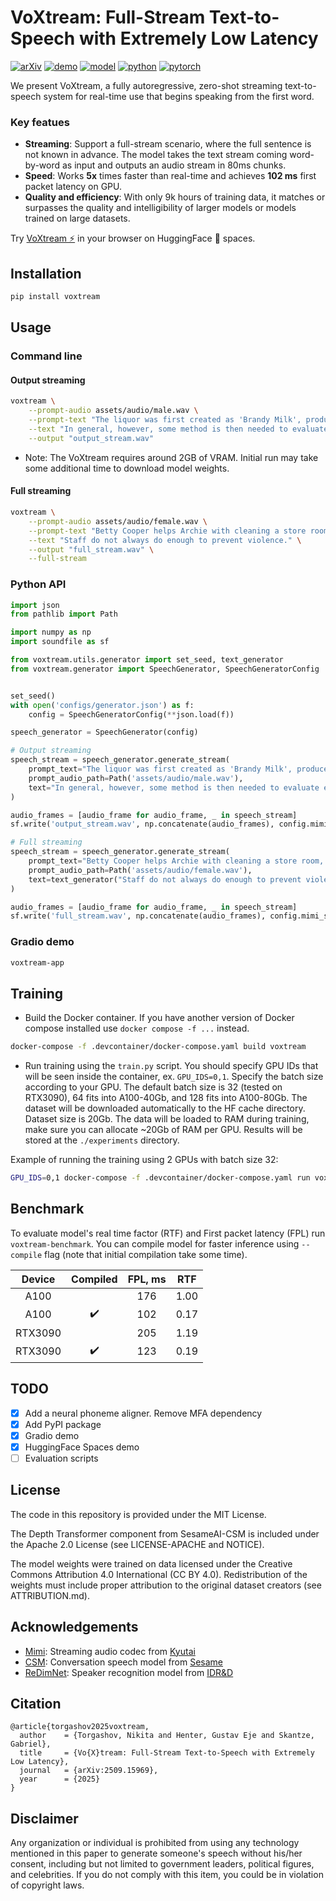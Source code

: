 # VoXtream: Full-Stream Text-to-Speech with Extremely Low Latency

[![arXiv](https://img.shields.io/badge/arXiv-Paper-<COLOR>.svg)](https://arxiv.org/pdf/2509.15969)
[![demo](https://img.shields.io/badge/VoXtream-Demo-red)](https://herimor.github.io/voxtream)
[![model](https://img.shields.io/badge/%F0%9F%A4%97%20HuggingFace-Model-yellow)](https://huggingface.co/herimor/voxtream)
[![python](https://img.shields.io/badge/-Python_3.11-blue?logo=python&logoColor=white)](https://www.python.org/downloads/release/python-3119)
[![pytorch](https://img.shields.io/badge/PyTorch_2.4+-ee4c2c?logo=pytorch&logoColor=white)](https://pytorch.org/get-started/locally)

We present VoXtream, a fully autoregressive, zero-shot streaming text-to-speech system for real-time use that begins speaking from the first word.

### Key featues

- **Streaming**: Support a full-stream scenario, where the full sentence is not known in advance. The model takes the text stream coming word-by-word as input and outputs an audio stream in 80ms chunks.
- **Speed**: Works **5x** times faster than real-time and achieves **102 ms** first packet latency on GPU.
- **Quality and efficiency**: With only 9k hours of training data, it matches or surpasses the quality and intelligibility of larger models or models trained on large datasets.

Try [VoXtream ⚡](https://huggingface.co/spaces/herimor/voxtream) in your browser on HuggingFace 🤗 spaces.

## Installation

```bash
pip install voxtream
```

## Usage

### Command line

#### Output streaming
```bash
voxtream \
    --prompt-audio assets/audio/male.wav \
    --prompt-text "The liquor was first created as 'Brandy Milk', produced with milk, brandy and vanilla." \
    --text "In general, however, some method is then needed to evaluate each approximation." \
    --output "output_stream.wav"
```
* Note: The VoXtream requires around 2GB of VRAM. Initial run may take some additional time to download model weights.

#### Full streaming
```bash
voxtream \
    --prompt-audio assets/audio/female.wav \
    --prompt-text "Betty Cooper helps Archie with cleaning a store room, when Reggie attacks her." \
    --text "Staff do not always do enough to prevent violence." \
    --output "full_stream.wav" \
    --full-stream
```

### Python API

```python
import json
from pathlib import Path

import numpy as np
import soundfile as sf

from voxtream.utils.generator import set_seed, text_generator
from voxtream.generator import SpeechGenerator, SpeechGeneratorConfig


set_seed()
with open('configs/generator.json') as f:
    config = SpeechGeneratorConfig(**json.load(f))

speech_generator = SpeechGenerator(config)

# Output streaming
speech_stream = speech_generator.generate_stream(
    prompt_text="The liquor was first created as 'Brandy Milk', produced with milk, brandy and vanilla.",
    prompt_audio_path=Path('assets/audio/male.wav'),
    text="In general, however, some method is then needed to evaluate each approximation."
)

audio_frames = [audio_frame for audio_frame, _ in speech_stream]
sf.write('output_stream.wav', np.concatenate(audio_frames), config.mimi_sr)

# Full streaming
speech_stream = speech_generator.generate_stream(
    prompt_text="Betty Cooper helps Archie with cleaning a store room, when Reggie attacks her.",
    prompt_audio_path=Path('assets/audio/female.wav'),
    text=text_generator("Staff do not always do enough to prevent violence.")
)

audio_frames = [audio_frame for audio_frame, _ in speech_stream]
sf.write('full_stream.wav', np.concatenate(audio_frames), config.mimi_sr)
```

### Gradio demo

```bash
voxtream-app
```

## Training

- Build the Docker container. If you have another version of Docker compose installed use `docker compose -f ...` instead.
```bash
docker-compose -f .devcontainer/docker-compose.yaml build voxtream
```

- Run training using the `train.py` script. You should specify GPU IDs that will be seen inside the container, ex. `GPU_IDS=0,1`. Specify the batch size according to your GPU. The default batch size is 32 (tested on RTX3090), 64 fits into A100-40Gb, and 128 fits into A100-80Gb. The dataset will be downloaded automatically to the HF cache directory. Dataset size is 20Gb. The data will be loaded to RAM during training, make sure you can allocate ~20Gb of RAM per GPU. Results will be stored at the `./experiments` directory.

Example of running the training using 2 GPUs with batch size 32:
```bash
GPU_IDS=0,1 docker-compose -f .devcontainer/docker-compose.yaml run voxtream python voxtream/train.py batch_size=32
```

## Benchmark

To evaluate model's real time factor (RTF) and First packet latency (FPL) run `voxtream-benchmark`. You can compile model for faster inference using `--compile` flag (note that initial compilation take some time).

| Device  | Compiled           | FPL, ms | RTF  |
| :-:     | :-:                | :-:     | :-:  |
| A100    |                    | 176     | 1.00 |
| A100    | :heavy_check_mark: | 102     | 0.17 |
| RTX3090 |                    | 205     | 1.19 |
| RTX3090 | :heavy_check_mark: | 123     | 0.19 |

## TODO

- [x] Add a neural phoneme aligner. Remove MFA dependency
- [x] Add PyPI package
- [x] Gradio demo
- [x] HuggingFace Spaces demo
- [ ] Evaluation scripts

## License

The code in this repository is provided under the MIT License.

The Depth Transformer component from SesameAI-CSM is included under the Apache 2.0 License (see LICENSE-APACHE and NOTICE).

The model weights were trained on data licensed under the Creative Commons Attribution 4.0 International (CC BY 4.0). Redistribution of the weights must include proper attribution to the original dataset creators (see ATTRIBUTION.md).

## Acknowledgements

- [Mimi](https://huggingface.co/kyutai/mimi): Streaming audio codec from [Kyutai](https://kyutai.org)
- [CSM](https://github.com/SesameAILabs/csm): Conversation speech model from [Sesame](https://www.sesame.com)
- [ReDimNet](https://github.com/IDRnD/redimnet): Speaker recognition model from [IDR&D](https://www.idrnd.ai)

## Citation
```
@article{torgashov2025voxtream,
  author    = {Torgashov, Nikita and Henter, Gustav Eje and Skantze, Gabriel},
  title     = {Vo{X}tream: Full-Stream Text-to-Speech with Extremely Low Latency},
  journal   = {arXiv:2509.15969},
  year      = {2025}
}
```

## Disclaimer
Any organization or individual is prohibited from using any technology mentioned in this paper to generate someone's speech without his/her consent, including but not limited to government leaders, political figures, and celebrities. If you do not comply with this item, you could be in violation of copyright laws.
